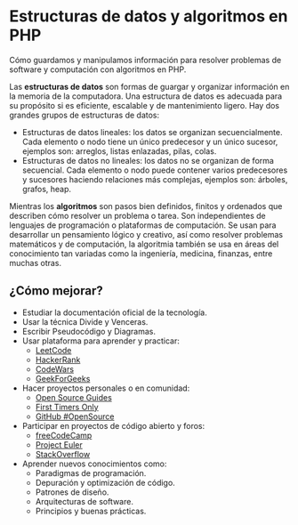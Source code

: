 # Estructuras de datos y algoritmos en PHP
Cómo guardamos y manipulamos información para resolver problemas de software y computación con algoritmos en PHP.

Las **estructuras de datos** son formas de guargar y organizar información en la memoria de la computadora.
Una estructura de datos es adecuada para su propósito si es eficiente, escalable y de mantenimiento ligero. Hay dos grandes grupos de estructuras de datos:
- Estructuras de datos lineales: los datos se organizan secuencialmente. Cada elemento o nodo tiene un único predecesor y un único sucesor, ejemplos son: arreglos, listas enlazadas, pilas, colas.
- Estructuras de datos no lineales: los datos no se organizan de forma secuencial. Cada elemento o nodo puede contener varios predecesores y sucesores haciendo relaciones más complejas, ejemplos son: árboles, grafos, heap.

Mientras los **algoritmos** son pasos bien definidos, finitos y ordenados que describen cómo resolver un problema o tarea.
Son independientes de lenguajes de programación o plataformas de computación. Se usan para desarrollar un pensamiento lógico y creativo, así como resolver problemas matemáticos y de computación, la algoritmia también se usa en áreas del conocimiento tan variadas como la ingeniería, medicina, finanzas, entre muchas otras.

## ¿Cómo mejorar?
- Estudiar la documentación oficial de la tecnología.
- Usar la técnica Divide y Venceras.
- Escribir Pseudocódigo y Diagramas.
- Usar plataforma para aprender y practicar:
  - [LeetCode](https://leetcode.com/)
  - [HackerRank](https://www.hackerrank.com/)
  - [CodeWars](https://www.codewars.com/)
  - [GeekForGeeks](https://www.geeksforgeeks.org/)
- Hacer proyectos personales o en comunidad:
  - [Open Source Guides](https://opensource.guide/)
  - [First Timers Only](https://www.firsttimersonly.com/)
  - [GitHub #OpenSource](https://github.com/topics/open-source)
- Participar en proyectos de código abierto y foros:
  - [freeCodeCamp](https://www.freecodecamp.org/)
  - [Project Euler](https://projecteuler.net/)
  - [StackOverflow](https://es.stackoverflow.com/)
- Aprender nuevos conocimientos como:
  - Paradigmas de programación.
  - Depuración y optimización de código.
  - Patrones de diseño.
  - Arquitecturas de software.
  - Principios y buenas prácticas.

